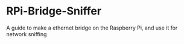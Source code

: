 # RPi-Bridge-Sniffer
 A guide to make a ethernet bridge on the Raspberry Pi, and use it for network sniffing
